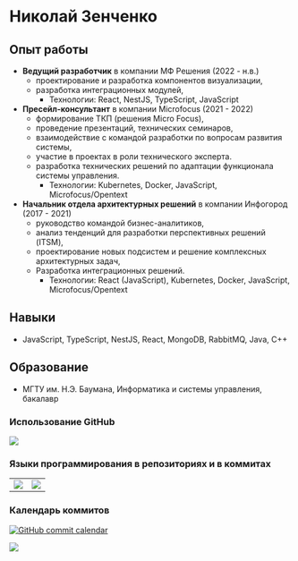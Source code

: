 # Николай Зенченко

## Опыт работы
- **Ведущий разработчик** в компании МФ Решения (2022 - н.в.)
  - проектирование и разработка компонентов визуализации,
  - разработка интеграционных модулей,
    - Технологии: React, NestJS, TypeScript, JavaScript
- **Пресейл-консультант** в компании Microfocus (2021 - 2022)
  - формирование ТКП (решения Micro Focus),
  - проведение презентаций, технических семинаров,
  - взаимодействие с командой разработки по вопросам развития системы,
  - участие в проектах в роли технического эксперта.
  - разработка технических решений по адаптации функционала системы управления.
    - Технологии: Kubernetes, Docker, JavaScript, Microfocus/Opentext
- **Начальник отдела архитектурных решений** в компании Инфогород (2017 - 2021)
  - руководство командой бизнес-аналитиков,
  - анализ тенденций для разработки перспективных решений (ITSM),
  - проектирование новых подсистем и решение комплексных архитектурных задач, 
  - Разработка интеграционных решений.
    - Технологии: React (JavaScript), Kubernetes, Docker, JavaScript, Microfocus/Opentext
## Навыки
- JavaScript, TypeScript, NestJS, React, MongoDB, RabbitMQ, Java, C++

## Образование
- МГТУ им. Н.Э. Баумана, Информатика и системы управления, бакалавр

### Использование GitHub
![](http://github-profile-summary-cards.vercel.app/api/cards/profile-details?username=nik2704&theme=default)

### Языки программирования в репозиториях и в коммитах

<table>
  <tr>
    <td>
      <img src="http://github-profile-summary-cards.vercel.app/api/cards/repos-per-language?username=nik2704&theme=default" />
    </td>
    <td>
      <img src="http://github-profile-summary-cards.vercel.app/api/cards/most-commit-language?username=nik2704&theme=default" />
    </td>
  </tr>
</table>

### Календарь коммитов

[![GitHub commit calendar](https://github-readme-streak-stats.herokuapp.com/?user=nik2704)](https://github.com/nik2704)

![](http://github-profile-summary-cards.vercel.app/api/cards/productive-time?username=nik2704&theme=default)
